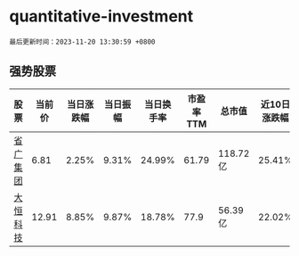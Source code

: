 # quantitative-investment

`最后更新时间：2023-11-20 13:30:59 +0800`

## 强势股票

|股票|当前价|当日涨跌幅|当日振幅|当日换手率|市盈率TTM|总市值|近10日涨跌幅|
|----|----|----|----|----|----|----|----|
|[省广集团](https://xueqiu.com/S/SZ002400)|6.81|2.25%|9.31%|24.99%|61.79|118.72亿|25.41%|
|[大恒科技](https://xueqiu.com/S/SH600288)|12.91|8.85%|9.87%|18.78%|77.9|56.39亿|22.02%|
